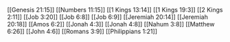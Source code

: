 [[Genesis 21:15]]
[[Numbers 11:15]]
[[1 Kings 13:14]]
[[1 Kings 19:3]]
[[2 Kings 2:11]]
[[Job 3:20]]
[[Job 6:8]]
[[Job 6:9]]
[[Jeremiah 20:14]]
[[Jeremiah 20:18]]
[[Amos 6:2]]
[[Jonah 4:3]]
[[Jonah 4:8]]
[[Nahum 3:8]]
[[Matthew 6:26]]
[[John 4:6]]
[[Romans 3:9]]
[[Philippians 1:21]]

